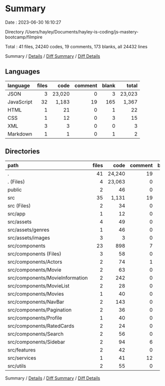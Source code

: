 # Summary

Date : 2023-06-30 16:10:27

Directory /Users/hayley/Documents/hayley-is-coding/js-mastery-bootcamp/filmpire

Total : 41 files,  24240 codes, 19 comments, 173 blanks, all 24432 lines

Summary / [Details](details.md) / [Diff Summary](diff.md) / [Diff Details](diff-details.md)

## Languages
| language | files | code | comment | blank | total |
| :--- | ---: | ---: | ---: | ---: | ---: |
| JSON | 3 | 23,020 | 0 | 3 | 23,023 |
| JavaScript | 32 | 1,183 | 19 | 165 | 1,367 |
| HTML | 1 | 21 | 0 | 1 | 22 |
| CSS | 1 | 12 | 0 | 3 | 15 |
| XML | 3 | 3 | 0 | 0 | 3 |
| Markdown | 1 | 1 | 0 | 1 | 2 |

## Directories
| path | files | code | comment | blank | total |
| :--- | ---: | ---: | ---: | ---: | ---: |
| . | 41 | 24,240 | 19 | 173 | 24,432 |
| . (Files) | 4 | 23,063 | 0 | 4 | 23,067 |
| public | 2 | 46 | 0 | 2 | 48 |
| src | 35 | 1,131 | 19 | 167 | 1,317 |
| src (Files) | 2 | 34 | 0 | 8 | 42 |
| src/app | 1 | 12 | 0 | 2 | 14 |
| src/assets | 4 | 49 | 0 | 4 | 53 |
| src/assets/genres | 1 | 46 | 0 | 4 | 50 |
| src/assets/images | 3 | 3 | 0 | 0 | 3 |
| src/components | 23 | 898 | 7 | 111 | 1,016 |
| src/components (Files) | 3 | 58 | 0 | 9 | 67 |
| src/components/Actors | 2 | 74 | 1 | 9 | 84 |
| src/components/Movie | 2 | 63 | 0 | 7 | 70 |
| src/components/MovieInformation | 2 | 242 | 0 | 15 | 257 |
| src/components/MovieList | 2 | 28 | 0 | 7 | 35 |
| src/components/Movies | 1 | 40 | 0 | 8 | 48 |
| src/components/NavBar | 2 | 143 | 0 | 13 | 156 |
| src/components/Pagination | 2 | 36 | 0 | 9 | 45 |
| src/components/Profile | 1 | 40 | 0 | 8 | 48 |
| src/components/RatedCards | 2 | 24 | 0 | 7 | 31 |
| src/components/Search | 2 | 56 | 0 | 9 | 65 |
| src/components/Sidebar | 2 | 94 | 6 | 10 | 110 |
| src/features | 2 | 42 | 0 | 11 | 53 |
| src/services | 1 | 41 | 12 | 16 | 69 |
| src/utils | 2 | 55 | 0 | 15 | 70 |

Summary / [Details](details.md) / [Diff Summary](diff.md) / [Diff Details](diff-details.md)